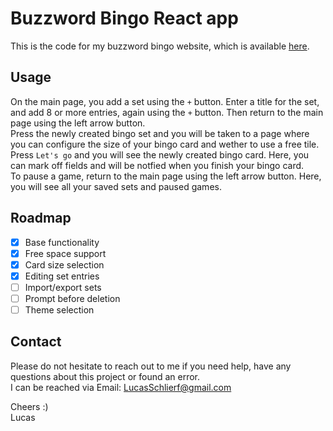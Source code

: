 # Buzzword Bingo React app

This is the code for my buzzword bingo website, which is available [here](https://bs-bingo.vercel.app).

## Usage

On the main page, you add a set using the `+` button. Enter a title for the set, and add 8 or more entries, again using the `+` button. Then return to the main page using the left arrow button.  
Press the newly created bingo set and you will be taken to a page where you can configure the size of your bingo card and wether to use a free tile. Press `Let's go` and you will see the newly created bingo card. Here, you can mark off fields and will be notfied when you finish your bingo card.  
To pause a game, return to the main page using the left arrow button. Here, you will see all your saved sets and paused games.

## Roadmap

- [x] Base functionality
- [x] Free space support
- [x] Card size selection
- [x] Editing set entries
- [ ] Import/export sets
- [ ] Prompt before deletion
- [ ] Theme selection

## Contact

Please do not hesitate to reach out to me if you need help, have any questions about this project or found an error.  
I can be reached via Email: [LucasSchlierf@gmail.com](mailto:LucasSchlierf@gmail.com)

Cheers :)  
Lucas
